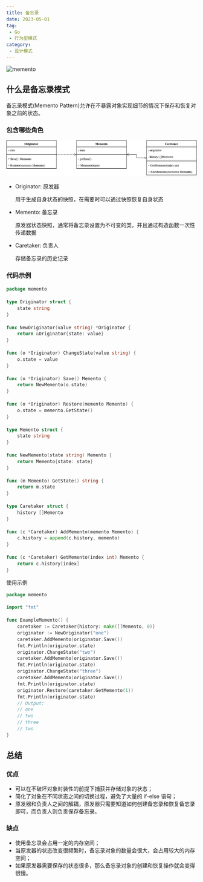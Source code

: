 ```yaml
---
title: 备忘录
date: 2023-05-01
tag:
 - Go
 - 行为型模式
category:
 - 设计模式
---
```


![memento](https://refactoringguru.cn/images/patterns/content/memento/memento-zh-2x.png)

<!-- more -->

## 什么是备忘录模式

备忘录模式(Memento Pattern)允许在不暴露对象实现细节的情况下保存和恢复对象之前的状态。

### 包含哪些角色

![memento](../images/memento.png)

- Originator: 原发器
  
  用于生成自身状态的快照，在需要时可以通过快照恢复自身状态

- Memento: 备忘录
  
  原发器状态快照，通常将备忘录设置为不可变的类，并且通过构造函数一次性传递数据

- Caretaker: 负责人
  
  存储备忘录的历史记录

### 代码示例

```go
package memento

type Originator struct {
	state string
}

func NewOriginator(value string) *Originator {
	return &Originator{state: value}
}

func (o *Originator) ChangeState(value string) {
	o.state = value
}

func (o *Originator) Save() Memento {
	return NewMemento(o.state)
}

func (o *Originator) Restore(memento Memento) {
	o.state = memento.GetState()
}

type Memento struct {
	state string
}

func NewMemento(state string) Memento {
	return Memento{state: state}
}

func (m Memento) GetState() string {
	return m.state
}

type Caretaker struct {
	history []Memento
}

func (c *Caretaker) AddMemento(memento Memento) {
	c.history = append(c.history, memento)
}

func (c *Caretaker) GetMemento(index int) Memento {
	return c.history[index]
}
```

使用示例

```go
package memento

import "fmt"

func ExampleMemento() {
	caretaker := Caretaker{history: make([]Memento, 0)}
	originator := NewOriginator("one")
	caretaker.AddMemento(originator.Save())
	fmt.Println(originator.state)
	originator.ChangeState("two")
	caretaker.AddMemento(originator.Save())
	fmt.Println(originator.state)
	originator.ChangeState("three")
	caretaker.AddMemento(originator.Save())
	fmt.Println(originator.state)
	originator.Restore(caretaker.GetMemento(1))
	fmt.Println(originator.state)
	// Output:
	// one
	// two
	// three
	// two
}
```

## 总结

### 优点

- 可以在不破坏对象封装性的前提下捕获并存储对象的状态；
- 简化了对象在不同状态之间的切换过程，避免了大量的 if-else 语句；
- 原发器和负责人之间的解耦，原发器只需要知道如何创建备忘录和恢复备忘录即可，而负责人则负责保存备忘录。

### 缺点

- 使用备忘录会占用一定的内存空间；
- 当原发器的状态改变很频繁时，备忘录对象的数量会很大，会占用较大的内存空间；
- 如果原发器需要保存的状态很多，那么备忘录对象的创建和恢复操作就会变得很慢。
